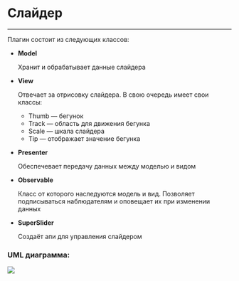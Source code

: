 # Слайдер

---

Плагин состоит из следующих классов:

+ **Model**

  Хранит и обрабатывает данные слайдера
+ **View**

  Отвечает за отрисовку слайдера. В свою очередь имеет свои классы:
  
  + Thumb  — бегунок
  + Track — область для движения бегунка
  + Scale — шкала слайдера
  + Tip — отображает значение бегунка

+ **Presenter** 
   
  Обеспечевает передачу данных между моделью и видом 

+ **Observable**

  Класс от которого наследуются модель и вид. Позволяет подписываться наблюдателям и оповещает их при изменении данных

+ **SuperSlider**

  Создаёт апи для управления слайдером

### UML диаграмма:

![](https://files.catbox.moe/bqpt63.png)
